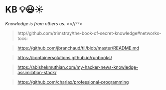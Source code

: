 # KB 💡😃☀️
*Knowledge is from others us.* ><//°°>

> http//github.com/trimstray/the-book-of-secret-knowledge#networks-tocs:

> https://github.com/jbranchaud/til/blob/master/README.md

> https://containersolutions.github.io/runbooks/

> https://abishekmuthian.com/my-hacker-news-knowledge-assimilation-stack/

> https://github.com/charlax/professional-programming 